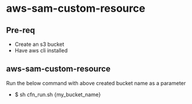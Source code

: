 # aws-sam-custom-resource

## Pre-req
- Create an s3 bucket
- Have aws cli installed

## aws-sam-custom-resource
Run the below command with above created bucket name as a parameter

- $ sh cfn_run.sh {my_bucket_name}



